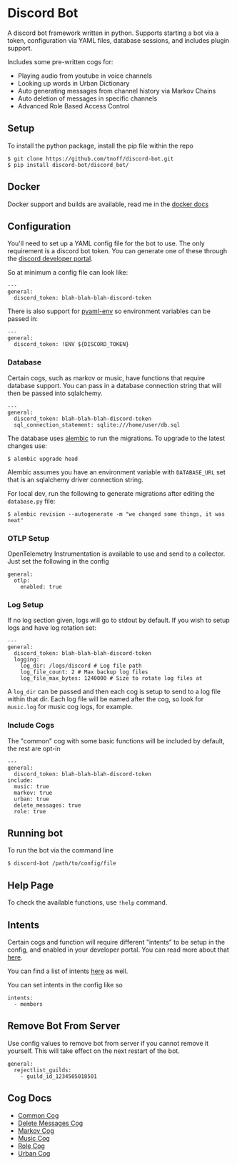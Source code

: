 # Discord Bot

A discord bot framework written in python. Supports starting a bot via a token, configuration via YAML files, database sessions, and includes plugin support.

Includes some pre-written cogs for:

- Playing audio from youtube in voice channels
- Looking up words in Urban Dictionary
- Auto generating messages from channel history via Markov Chains
- Auto deletion of messages in specific channels
- Advanced Role Based Access Control

## Setup

To install the python package, install the pip file within the repo

```
$ git clone https://github.com/tnoff/discord-bot.git
$ pip install discord-bot/discord_bot/
```

## Docker

Docker support and builds are available, read me in the [docker docs](./docs/docker.md)

## Configuration

You'll need to set up a YAML config file for the bot to use. The only requirement is a discord bot token. You can generate one of these through the [discord developer portal](https://discord.com/developers/docs/topics/oauth2).


So at minimum a config file can look like:
```
---
general:
  discord_token: blah-blah-blah-discord-token
```

There is also support for [pyaml-env](https://pypi.org/project/pyaml-env/) so environment variables can be passed in:
```
---
general:
  discord_token: !ENV ${DISCORD_TOKEN}
```

### Database

Certain cogs, such as markov or music, have functions that require database support. You can pass in a database connection string that will then be passed into sqlalchemy.

```
---
general:
  discord_token: blah-blah-blah-discord-token
  sql_connection_statement: sqlite:///home/user/db.sql
```

The database uses [alembic](https://alembic.sqlalchemy.org/en/latest/) to run the migrations. To upgrade to the latest changes use:

```
$ alembic upgrade head
```

Alembic assumes you have an environment variable with `DATABASE_URL` set that is an sqlalchemy driver connection string.

For local dev, run the following to generate migrations after editing the `database.py` file:

```
$ alembic revision --autogenerate -m "we changed some things, it was neat"
```

### OTLP Setup

OpenTelemetry Instrumentation is available to use and send to a collector. Just set the following in the config

```
general:
  otlp:
    enabled: true
```

### Log Setup

If no log section given, logs will go to stdout by default. If you wish to setup logs and have log rotation set:

```
---
general:
  discord_token: blah-blah-blah-discord-token
  logging:
    log_dir: /logs/discord # Log file path
    log_file_count: 2 # Max backup log files
    log_file_max_bytes: 1240000 # Size to rotate log files at
```

A `log_dir` can be passed and then each cog is setup to send to a log file within that dir. Each log file will be named after the cog, so look for `music.log` for music cog logs, for example.

### Include Cogs

The "common" cog with some basic functions will be included by default, the rest are opt-in
```
---
general:
  discord_token: blah-blah-blah-discord-token
include:
  music: true
  markov: true
  urban: true
  delete_messages: true
  role: true
```

## Running bot

To run the bot via the command line

```
$ discord-bot /path/to/config/file
```

## Help Page

To check the available functions, use `!help` command.


## Intents

Certain cogs and function will require different "intents" to be setup in the config, and enabled in your developer portal. You can read more about that [here](https://discordpy.readthedocs.io/en/stable/intents.html).

You can find a list of intents [here](https://discordpy.readthedocs.io/en/stable/api.html?highlight=intents#discord.Intents) as well.

You can set intents in the config like so

```
intents:
  - members
```

## Remove Bot From Server

Use config values to remove bot from server if you cannot remove it yourself. This will take effect on the next restart of the bot.

```
general:
  rejectlist_guilds:
    - guild_id_1234505018501
```

## Cog Docs

- [Common Cog](./docs/common.md)
- [Delete Messages Cog](./docs/delete_messages.md)
- [Markov Cog](./docs/markov.md)
- [Music Cog](./docs/music.md)
- [Role Cog](./docs/role.md)
- [Urban Cog](./docs/urban.md)